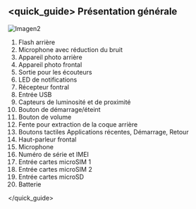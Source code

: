 ## <quick_guide> Présentation générale

![Imagen2](http://static.energysistem.com/images/manuals/42430/55e70c0d08227.jpg)

1. Flash arrière
2. Microphone avec réduction du bruit
3. Appareil photo arrière
4. Appareil photo frontal
5. Sortie pour les écouteurs
6. LED de notifications
7. Récepteur fontral
8. Entrée USB
9. Capteurs de luminosité et de proximité
10. Bouton de démarrage/éteint
11. Bouton de volume
12. Fente pour extraction de la coque arrière
13. Boutons tactiles Applications récentes, Démarrage, Retour
14. Haut-parleur frontal
15. Microphone
16. Numéro de série et IMEI
17. Entrée cartes microSIM 1
18. Entrée cartes microSIM 2
19. Entrée cartes microSD
20. Batterie


</quick_guide>
